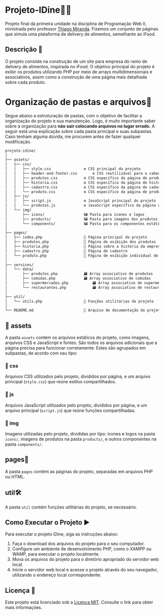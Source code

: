 # Projeto-IDine🍔🛵

Projeto final da primeira unidade na disciplina de Programação Web II, ministrada pelo professor [Thiago Miranda](https://github.com/mirandathiago "Github do professor Thiago"). Fizemos um conjunto de páginas que simula uma plataforma de delivery de alimentos, semelhante ao iFood.

## Descrição 📝

O projeto consiste na construção de um site para empresa do ramo de delivery de alimentos, inspirada no iFood. O objetivo principal do projeto é exibir os produtos utilizando PHP por meio de arrays multidimensionais e associativos, assim como a construção de uma página mais detalhada sobre cada produto.

# Organização de pastas e arquivos📂

Segue abaixo a estruturação de pastas, com o objetivo de facilitar a organização do projeto e sua manutenção. Logo, é muito importante saber sobre a organização para **não sair colocando arquivos no lugar errado.** A seguir está uma explicação sobre cada pasta principal e suas subpastas. Caso tenham alguma dúvida, me procurem antes de fazer qualquer modificação.

```markdown
projeto-idine/
│
├── assets/
│   ├── css/
│   │   ├── style.css  				⚙️ CSS principal do projeto
│   │   ├── header-and-footer.css  		⚙️ CSS reutilizável para o cabeçalho e rodapé
│   │   ├── produtos.css  			⚙️ CSS específico da página de produtos
│   │   ├── historia.css  			⚙️ CSS específico da página de história
│   │   ├── cadastro.css  			⚙️ CSS específico da página de cadastro
│   │   └── produto.css  			⚙️ CSS específico da página de produtod
│   ├── js/
│   │   ├── script.js  				⚙️ JavaScript principal do projeto
│   │   └── produtos.js   			⚙️ JavaScript específico da página de produtos
│   └── img/
│       ├── icons/   				🖼️ Pasta para ícones e logos
│       ├── products/     			🖼️ Pasta para imagens dos produtos
│       └── components/   			🖼️ Pasta para os componentes estáticos do site
│
├── pages/
│   ├── index.php     				📄 Página principal do projeto
│   ├── produtos.php     			📄 Página de exibição dos produtos
│   ├── historia.php     			📄 Página sobre a história da empresa
│   ├── cadastro.php     			📄 Página de cadastro
│   └── produto.php     			📄 Página de exibição individual de um produto
│
├── services/
│   └── data/
│       ├── produtos.php  			🗃️ Array associativo de produtos
│       ├── comidas.php 			🗃️ Array associativo de comidas
│       ├── supermercados.php  			🗃️ Array associativo de supermercados
│       └── restaurantes.php  			🗃️ Array associativo de restaurantes
│
├── util/
│   └── utils.php     				🔧 Funções utilitárias do projeto
│
└── README.md         				📖 Arquivo de documentação do projeto
```

## 📁 assets

A pasta `assets` contém os arquivos estáticos do projeto, como imagens, arquivos CSS e JavaScript e fontes. São todos os arquivos adicionais que a página precisa para funcionar corretamente. Estes são agrupados em subpastas, de acordo com seu tipo:

### 📁 css

Arquivos CSS utilizados pelo projeto, divididos por página, e um arquivo principal (`style.css`) que reúne estilos compartilhados.

### 📁 js

Arquivos JavaScript utilizados pelo projeto, divididos por página, e um arquivo principal (`script.js`) que reúne funções compartilhadas.

### 📁 img

Imagens utilizadas pelo projeto, divididas por tipo: ícones e logos na pasta `icons/`, imagens de produtos na pasta `products/`, e outros componentes na pasta `components/`.

## pages📄

A pasta `pages` contém as páginas do projeto, separadas em arquivos PHP ou HTML.

## util🛠️

A pasta `util` contém funções utilitárias do projeto, se necessário.

## Como Executar o Projeto ▶️

Para executar o projeto iDine, siga as instruções abaixo:

1. Faça o download dos arquivos do projeto para o seu computador.
2. Configure um ambiente de desenvolvimento PHP, como o XAMPP ou WAMP, para executar o projeto localmente.
3. Mova os arquivos do projeto para o diretório apropriado do servidor web local.
4. Inicie o servidor web local e acesse o projeto através do seu navegador, utilizando o endereço local correspondente.

## Licença 📜

Este projeto está licenciado sob a [Licença MIT](https://opensource.org/licenses/MIT). Consulte o link para obter mais informações.
